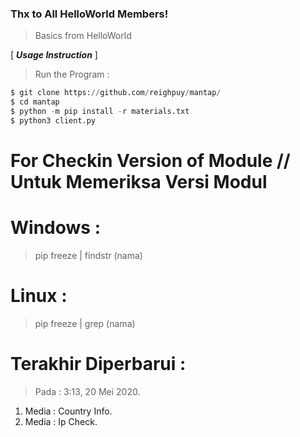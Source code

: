 ### Thx to All HelloWorld Members!
> Basics from HelloWorld

[ ***Usage Instruction*** ]

> Run the Program :
```python
$ git clone https://github.com/reighpuy/mantap/
$ cd mantap
$ python -m pip install -r materials.txt
$ python3 client.py
```

# For Checkin Version of Module // Untuk Memeriksa Versi Modul

# Windows :
 > pip freeze | findstr (nama)

# Linux :
 > pip freeze | grep (nama)

# Terakhir Diperbarui : 
 > Pada : 3:13, 20 Mei 2020.
  1. Media : Country Info.
  2. Media : Ip Check.
